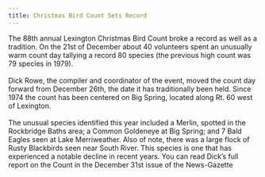```yaml
---
title: Christmas Bird Count Sets Record
---
```

<div class="paragraph" style="text-align:left;">The 88th annual Lexington Christmas Bird Count broke a record as well as a tradition. On the 21st of December about 40 volunteers spent an unusually warm count day tallying a record 80 species (the previous high count was 79 species in 1979).&nbsp;<br /><br />Dick Rowe, the compiler and coordinator of the event, moved the count day forward from December 26th, the date it has traditionally been held. Since 1974 the count has been centered on Big Spring, located along Rt. 60 west of Lexington.<br /><span style=""></span><br /><span style=""></span> The unusual species identified this year included a Merlin, spotted in the Rockbridge Baths area; a Common Goldeneye at Big Spring; and 7 Bald Eagles seen at Lake Merriweather. Also of note, there was a large flock of Rusty Blackbirds seen near South River. This species is one that has experienced a notable decline in recent years. You can read Dick&rsquo;s full report on the Count in the December 31st issue of the News-Gazette<br /><span style=""></span><br /><span style=""></span><span style=""></span><br /><span style=""></span></div>
